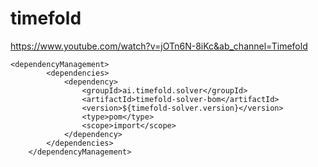 # timefold

https://www.youtube.com/watch?v=jOTn6N-8iKc&ab_channel=Timefold

````
<dependencyManagement>
		<dependencies>
			<dependency>
				<groupId>ai.timefold.solver</groupId>
				<artifactId>timefold-solver-bom</artifactId>
				<version>${timefold-solver.version}</version>
				<type>pom</type>
				<scope>import</scope>
			</dependency>
		</dependencies>
	</dependencyManagement>
````